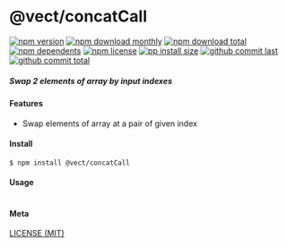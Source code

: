 # @vect/concatCall

[![npm version][badge-npm-version]][url-npm]
[![npm download monthly][badge-npm-download-monthly]][url-npm]
[![npm download total][badge-npm-download-total]][url-npm]
[![npm dependents][badge-npm-dependents]][url-github]
[![npm license][badge-npm-license]][url-npm]
[![pp install size][badge-pp-install-size]][url-pp]
[![github commit last][badge-github-last-commit]][url-github]
[![github commit total][badge-github-commit-count]][url-github]

[//]: <> (Shields)
[badge-npm-version]: https://flat.badgen.net/npm/v/@vect/concatCall
[badge-npm-download-monthly]: https://flat.badgen.net/npm/dm/@vect/concatCall
[badge-npm-download-total]:https://flat.badgen.net/npm/dt/@vect/concatCall
[badge-npm-dependents]: https://flat.badgen.net/npm/dependents/@vect/concatCall
[badge-npm-license]: https://flat.badgen.net/npm/license/@vect/concatCall
[badge-pp-install-size]: https://flat.badgen.net/packagephobia/install/@vect/concatCall
[badge-github-last-commit]: https://flat.badgen.net/github/last-commit/hoyeungw/vect
[badge-github-commit-count]: https://flat.badgen.net/github/commits/hoyeungw/vect

[//]: <> (Link)
[url-npm]: https://npmjs.org/package/@vect/concatCall
[url-pp]: https://packagephobia.now.sh/result?prev=@vect/concatCall
[url-github]: https://github.com/hoyeungw/vect

##### Swap 2 elements of array by input indexes

#### Features
- Swap elements of array at a pair of given index

#### Install
```console
$ npm install @vect/concatCall
```

#### Usage
```js
```

#### Meta
[LICENSE (MIT)](LICENSE)
